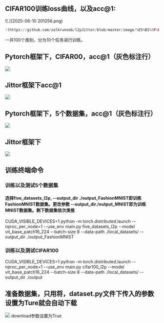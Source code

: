 ## CIFAR100训练loss曲线，以及acc@1:
![.](2025-06-10 201256.png)
```python
!(https://github.com/zalkrunoob/l2pJittor/blob/master/image/%E5%B1%8F%E5%B9%95%E6%88%AA%E5%9B%BE%202025-06-10%20191557.png?raw=true)
```

一共100个类别，分为10个任务进行训练。

## Pytorch框架下，CIFAR00，acc@1（灰色标注行）

![](C:\Users\26658\AppData\Roaming\marktext\images\2025-06-10-19-16-01-image.png)

## Jittor框架下acc@1

![](C:\Users\26658\AppData\Roaming\marktext\images\2025-06-10-19-17-32-image.png)

## Pytorch框架下，5个数据集，acc@1（灰色标注行）

![](C:\Users\26658\AppData\Roaming\marktext\images\2025-06-10-19-18-46-image.png)

## Jittor框架下

![](C:\Users\26658\AppData\Roaming\marktext\images\2025-06-10-19-20-05-image.png)

## 训练终端命令

### 训练以及测试5个数据集

#### 选择five_datasets_l2p, --output_dir ./output_FashionMNIST即训练FashionMNIST数据集。更改参数 --output_dir./output_MNIST即为训练MNIST数据集。剩下数据集依次类推

CUDA_VISIBLE_DEVICES=1 python -m torch.distributed.launch --nproc_per_node=1 --use_env main.py five_datasets_l2p --model vit_base_patch16_224 --batch-size 8 --data-path ./local_datasets/ --output_dir ./output_FashionMNIST

### 训练以及测试CIFAR100

CUDA_VISIBLE_DEVICES=1 python -m torch.distributed.launch --nproc_per_node=1 --use_env main.py cifar100_l2p --model vit_base_patch16_224 --batch-size 8 --data-path ./local_datasets/ --output_dir ./output

## 准备数据集，只用将，dataset.py文件下传入的参数设置为Ture就会自动下载

![](C:\Users\26658\AppData\Roaming\marktext\images\2025-06-10-19-47-33-image.png)
download参数设置为True
